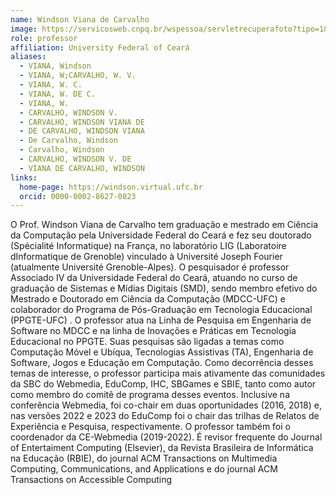 ```yaml
---
name: Windson Viana de Carvalho
image: https://servicosweb.cnpq.br/wspessoa/servletrecuperafoto?tipo=1&id=K4762853T2
role: professor
affiliation: University Federal of Ceará
aliases:
  - VIANA, Windson
  - VIANA, W;CARVALHO, W. V.
  - VIANA, W. C.
  - VIANA, W. DE C.
  - VIANA, W. 
  - CARVALHO, WINDSON V.
  - CARVALHO, WINDSON VIANA DE 
  - DE CARVALHO, WINDSON VIANA 
  - De Carvalho, Windson 
  - Carvalho, Windson 
  - CARVALHO, WINDSON V. DE 
  - VIANA DE CARVALHO, WINDSON
links:
  home-page: https://windson.virtual.ufc.br
  orcid: 0000-0002-8627-0823
---
```


O Prof. Windson Viana de Carvalho tem graduação e mestrado em Ciência da Computação pela Universidade Federal do Ceará e fez seu doutorado (Spécialité Informatique) na França, no laboratório LIG (Laboratoire dInformatique de Grenoble) vinculado à Université Joseph Fourier (atualmente Université Grenoble-Alpes). O pesquisador é professor Associado IV da Universidade Federal do Ceará, atuando no curso de graduação de Sistemas e Mídias Digitais (SMD), sendo membro efetivo do Mestrado e Doutorado em Ciência da Computação (MDCC-UFC) e colaborador do Programa de Pós-Graduação em Tecnologia Educacional (PPGTE-UFC) . O professor atua na Linha de Pesquisa em Engenharia de Software no MDCC e na linha de Inovações e Práticas em Tecnologia Educacional no PPGTE. Suas pesquisas são ligadas a temas como Computação Móvel e Ubíqua, Tecnologias Assistivas (TA), Engenharia de Software, Jogos e Educação em Computação. Como decorrência desses temas de interesse, o professor participa mais ativamente das comunidades da SBC do Webmedia, EduComp, IHC, SBGames e SBIE, tanto como autor como membro do comitê de programa desses eventos. Inclusive na conferência Webmedia, foi co-chair em duas oportunidades (2016, 2018) e, nas versões 2022 e 2023 do EduComp foi o chair das trilhas de Relatos de Experiência e Pesquisa, respectivamente. O professor também foi o coordenador da CE-Webmedia (2019-2022). É revisor frequente do Journal of Entertaiment Computing (Elsevier), da Revista Brasileira de Informática na Educação (RBIE), do journal ACM Transactions on Multimedia Computing, Communications, and Applications e do journal ACM Transactions on Accessible Computing